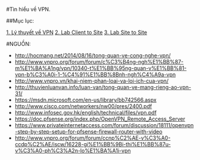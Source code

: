 #Tìn hiểu về VPN.

##Mục lục:

[1. Lý thuyết về VPN]()
[2. Lab Client to Site]()
[3. Lab Site to Site]()

#NGUỒN:

- http://hocmang.net/2014/08/16/tong-quan-ve-cong-nghe-vpn/
- http://www.vnpro.org/forum/forum/c%C3%B4ng-ngh%E1%BB%87-m%E1%BA%A1ng/vpn/10340-t%E1%BB%95ng-quan-v%E1%BB%81-vpn-b%C3%A0i-1-%C4%91%E1%BB%8Bnh-ngh%C4%A9a-vpn
- http://www.vnpro.vn/khai-niem-phan-loai-va-loi-ich-cua-vpn/
- http://thuvienluanvan.info/luan-van/tong-quan-ve-mang-rieng-ao-vpn-31/
- https://msdn.microsoft.com/en-us/library/bb742566.aspx
- http://www.cisco.com/networkers/nw00/pres/2400.pdf
- http://www.infosec.gov.hk/english/technical/files/vpn.pdf
- https://doc.pfsense.org/index.php/OpenVPN_Remote_Access_Server
- https://www.privateinternetaccess.com/forum/discussion/18111/openvpn-step-by-step-setup-for-pfsense-firewall-router-with-video
- http://www.vnpro.org/forum/forum/ccnp%C2%AE-v%C3%A0-ccdp%C2%AE/iscw/16228-gi%E1%BB%9Bi-thi%E1%BB%87u-v%C3%A0-ph%C3%A2n-lo%E1%BA%A1i-vpn